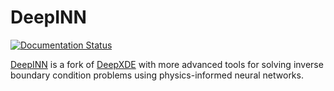 # DeepINN

[![Documentation Status](https://readthedocs.org/projects/deepinn/badge/?version=latest)](https://deepinn.readthedocs.io/en/latest/?badge=latest)

[DeepINN](https://github.com/praksharma/DeepINN) is a fork of [DeepXDE](https://deepxde.readthedocs.io/en/latest/index.html) with more advanced tools for solving inverse boundary condition problems using physics-informed neural networks.

